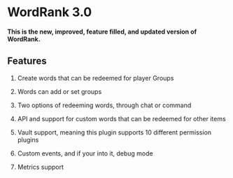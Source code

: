 WordRank 3.0
============

**This is the new, improved, feature filled, and updated version of WordRank.**

Features
-
1. Create words that can be redeemed for player Groups

2. Words can add or set groups

3. Two options of redeeming words, through chat or command

4. API and support for custom words that can be redeemed for other items

5. Vault support, meaning this plugin supports 10 different permission plugins

6. Custom events, and if your into it, debug mode

7. Metrics support
